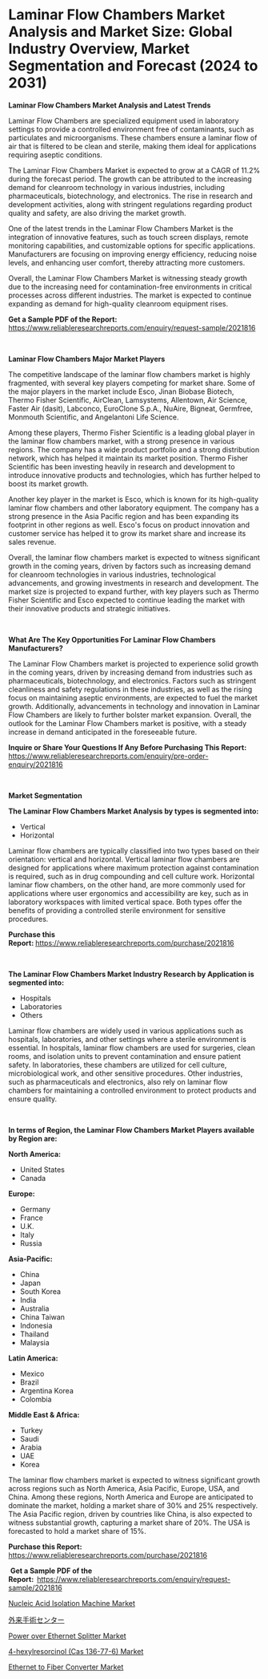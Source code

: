 <p><h1>Laminar Flow Chambers Market Analysis and Market Size: Global Industry Overview, Market Segmentation and Forecast (2024 to 2031)</h1></p><p><strong>Laminar Flow Chambers Market Analysis and Latest Trends</strong></p>
<p><p>Laminar Flow Chambers are specialized equipment used in laboratory settings to provide a controlled environment free of contaminants, such as particulates and microorganisms. These chambers ensure a laminar flow of air that is filtered to be clean and sterile, making them ideal for applications requiring aseptic conditions.</p><p>The Laminar Flow Chambers Market is expected to grow at a CAGR of 11.2% during the forecast period. The growth can be attributed to the increasing demand for cleanroom technology in various industries, including pharmaceuticals, biotechnology, and electronics. The rise in research and development activities, along with stringent regulations regarding product quality and safety, are also driving the market growth.</p><p>One of the latest trends in the Laminar Flow Chambers Market is the integration of innovative features, such as touch screen displays, remote monitoring capabilities, and customizable options for specific applications. Manufacturers are focusing on improving energy efficiency, reducing noise levels, and enhancing user comfort, thereby attracting more customers.</p><p>Overall, the Laminar Flow Chambers Market is witnessing steady growth due to the increasing need for contamination-free environments in critical processes across different industries. The market is expected to continue expanding as demand for high-quality cleanroom equipment rises.</p></p>
<p><strong>Get a Sample PDF of the Report:&nbsp;</strong> <a href="https://www.reliableresearchreports.com/enquiry/request-sample/2021816">https://www.reliableresearchreports.com/enquiry/request-sample/2021816</a></p>
<p>&nbsp;</p>
<p><strong>Laminar Flow Chambers Major Market Players</strong></p>
<p><p>The competitive landscape of the laminar flow chambers market is highly fragmented, with several key players competing for market share. Some of the major players in the market include Esco, Jinan Biobase Biotech, Thermo Fisher Scientific, AirClean, Lamsystems, Allentown, Air Science, Faster Air (dasit), Labconco, EuroClone S.p.A., NuAire, Bigneat, Germfree, Monmouth Scientific, and Angelantoni Life Science.</p><p>Among these players, Thermo Fisher Scientific is a leading global player in the laminar flow chambers market, with a strong presence in various regions. The company has a wide product portfolio and a strong distribution network, which has helped it maintain its market position. Thermo Fisher Scientific has been investing heavily in research and development to introduce innovative products and technologies, which has further helped to boost its market growth.</p><p>Another key player in the market is Esco, which is known for its high-quality laminar flow chambers and other laboratory equipment. The company has a strong presence in the Asia Pacific region and has been expanding its footprint in other regions as well. Esco's focus on product innovation and customer service has helped it to grow its market share and increase its sales revenue.</p><p>Overall, the laminar flow chambers market is expected to witness significant growth in the coming years, driven by factors such as increasing demand for cleanroom technologies in various industries, technological advancements, and growing investments in research and development. The market size is projected to expand further, with key players such as Thermo Fisher Scientific and Esco expected to continue leading the market with their innovative products and strategic initiatives.</p></p>
<p>&nbsp;</p>
<p><strong>What Are The Key Opportunities For Laminar Flow Chambers Manufacturers?</strong></p>
<p><p>The Laminar Flow Chambers market is projected to experience solid growth in the coming years, driven by increasing demand from industries such as pharmaceuticals, biotechnology, and electronics. Factors such as stringent cleanliness and safety regulations in these industries, as well as the rising focus on maintaining aseptic environments, are expected to fuel the market growth. Additionally, advancements in technology and innovation in Laminar Flow Chambers are likely to further bolster market expansion. Overall, the outlook for the Laminar Flow Chambers market is positive, with a steady increase in demand anticipated in the foreseeable future.</p></p>
<p><strong>Inquire or Share Your Questions If Any Before Purchasing This Report:</strong> <a href="https://www.reliableresearchreports.com/enquiry/pre-order-enquiry/2021816">https://www.reliableresearchreports.com/enquiry/pre-order-enquiry/2021816</a></p>
<p>&nbsp;</p>
<p><strong>Market Segmentation</strong></p>
<p><strong>The Laminar Flow Chambers Market Analysis by types is segmented into:</strong></p>
<p><ul><li>Vertical</li><li>Horizontal</li></ul></p>
<p><p>Laminar flow chambers are typically classified into two types based on their orientation: vertical and horizontal. Vertical laminar flow chambers are designed for applications where maximum protection against contamination is required, such as in drug compounding and cell culture work. Horizontal laminar flow chambers, on the other hand, are more commonly used for applications where user ergonomics and accessibility are key, such as in laboratory workspaces with limited vertical space. Both types offer the benefits of providing a controlled sterile environment for sensitive procedures.</p></p>
<p><strong>Purchase this Report:&nbsp;</strong><a href="https://www.reliableresearchreports.com/purchase/2021816">https://www.reliableresearchreports.com/purchase/2021816</a></p>
<p>&nbsp;</p>
<p><strong>The Laminar Flow Chambers Market Industry Research by Application is segmented into:</strong></p>
<p><ul><li>Hospitals</li><li>Laboratories</li><li>Others</li></ul></p>
<p><p>Laminar flow chambers are widely used in various applications such as hospitals, laboratories, and other settings where a sterile environment is essential. In hospitals, laminar flow chambers are used for surgeries, clean rooms, and isolation units to prevent contamination and ensure patient safety. In laboratories, these chambers are utilized for cell culture, microbiological work, and other sensitive procedures. Other industries, such as pharmaceuticals and electronics, also rely on laminar flow chambers for maintaining a controlled environment to protect products and ensure quality.</p></p>
<p>&nbsp;</p>
<p><strong>In terms of Region, the Laminar Flow Chambers Market Players available by Region are:</strong></p>
<p>
    <p> <strong> North America: </strong>
        <ul>
            <li>United States</li>
            <li>Canada</li>
        </ul>
        </p> 
    <p> <strong> Europe: </strong>
        <ul>
            <li>Germany</li>
            <li>France</li>
            <li>U.K.</li>
            <li>Italy</li>
            <li>Russia</li>
        </ul>
        </p> 
    <p> <strong> Asia-Pacific: </strong>
        <ul>
            <li>China</li>
            <li>Japan</li>
            <li>South Korea</li>
            <li>India</li>
            <li>Australia</li>
            <li>China Taiwan</li>
            <li>Indonesia</li>
            <li>Thailand</li>
            <li>Malaysia</li>
        </ul>
        </p> 
    <p> <strong> Latin America: </strong>
        <ul>
            <li>Mexico</li>
            <li>Brazil</li>
            <li>Argentina Korea</li>
            <li>Colombia</li>
        </ul>
        </p> 
    <p> <strong> Middle East & Africa: </strong>
        <ul>
            <li>Turkey</li>
            <li>Saudi</li>
            <li>Arabia</li>
            <li>UAE</li>
            <li>Korea</li>
        </ul>
    </p>
    </p>
<p><p>The laminar flow chambers market is expected to witness significant growth across regions such as North America, Asia Pacific, Europe, USA, and China. Among these regions, North America and Europe are anticipated to dominate the market, holding a market share of 30% and 25% respectively. The Asia Pacific region, driven by countries like China, is also expected to witness substantial growth, capturing a market share of 20%. The USA is forecasted to hold a market share of 15%.</p></p>
<p><strong>Purchase this Report: </strong><a href="https://www.reliableresearchreports.com/purchase/2021816">https://www.reliableresearchreports.com/purchase/2021816</a></p>
<p>&nbsp;<strong>Get a Sample PDF of the Report:&nbsp;&nbsp;</strong><a href="https://www.reliableresearchreports.com/enquiry/request-sample/2021816">https://www.reliableresearchreports.com/enquiry/request-sample/2021816</a></p>
<p><strong></strong></p>
<p><p><a href="https://meowing-lemming-dd3.notion.site/Nucleic-Acid-Isolation-Machine-Market-Size-Growth-Outlook-from-2024-to-2031-projecting-at-Market-s-d45423787baa480181c414446c25b6a3">Nucleic Acid Isolation Machine Market</a></p><p><a href="https://medium.com/@lornarempel2023/%E5%A4%96%E6%9D%A5%E6%89%8B%E8%A1%93%E3%82%BB%E3%83%B3%E3%82%BF%E3%83%BC%E5%B8%82%E5%A0%B4%E8%A6%8F%E6%A8%A1-%E5%B8%82%E5%A0%B4%E5%B1%95%E6%9C%9B%E3%81%8A%E3%82%88%E3%81%B3%E5%B8%82%E5%A0%B4%E4%BA%88%E6%B8%AC-2024%E5%B9%B4%E3%81%8B%E3%82%892031%E5%B9%B4-6024ddccfc16">外来手術センター</a></p><p><a href="https://view.publitas.com/reportprime-1/global-power-over-ethernet-splitter-market-by-types-applications-and-major-players-with-regional-growth-rate-analysis-and-development-situation-from-2024-to-2031/">Power over Ethernet Splitter Market</a></p><p><a href="https://shimmer-gardenia-37a.notion.site/4-hexylresorcinol-Cas-136-77-6-Market-Size-2024-2031-Global-Industrial-Analysis-Key-Geographica-834301a4a2994b8e9adb210148ecea8a">4-hexylresorcinol (Cas 136-77-6) Market</a></p><p><a href="https://view.publitas.com/reportprime-1/ethernet-to-fiber-converter-market-size-furnishes-valuable-information-encompassing-market-share-market-trends-and-projections-spanning-from-2024-to-2031/">Ethernet to Fiber Converter Market</a></p></p>